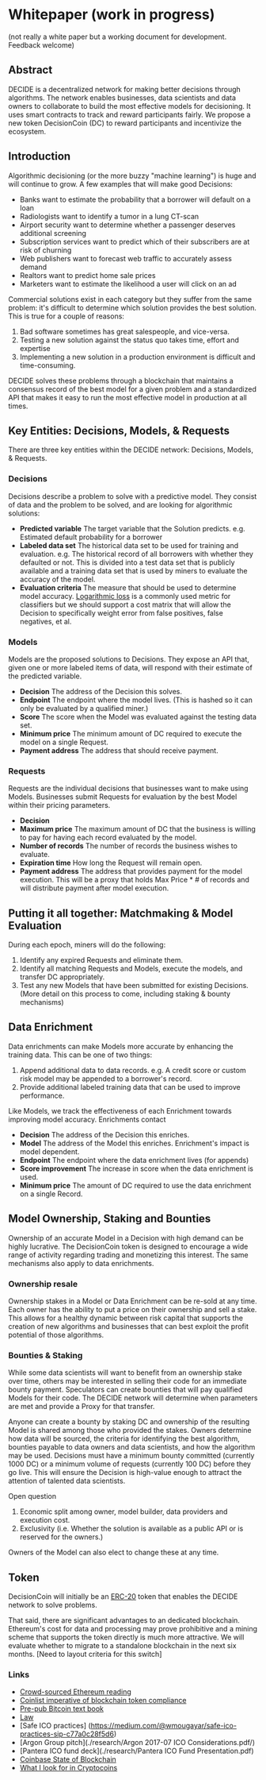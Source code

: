 # Whitepaper (work in progress)
(not really a white paper but a working document for development. Feedback welcome)

## Abstract
DECIDE is a decentralized network for making better decisions through algorithms. The network enables businesses, data scientists and data owners to collaborate to build the most effective models for decisioning. It uses smart contracts to track and reward participants fairly. We propose a new token DecisionCoin (DC) to reward participants and incentivize the ecosystem.   

## Introduction

Algorithmic decisioning (or the more buzzy "machine learning") is huge and will continue to grow. A few examples that will make good Decisions: 
 
* Banks want to estimate the probability that a borrower will default on a loan
* Radiologists want to identify a tumor in a lung CT-scan
* Airport security want to determine whether a passenger deserves additional screening
* Subscription services want to predict which of their subscribers are at risk of churning
* Web publishers want to forecast web traffic to accurately assess demand
* Realtors want to predict home sale prices
* Marketers want to estimate the likelihood a user will click on an ad

Commercial solutions exist in each category but they suffer from the same problem: it's difficult to determine which solution provides the best solution. This is true for a couple of reasons:

1. Bad software sometimes has great salespeople, and vice-versa.
2. Testing a new solution against the status quo takes time, effort and expertise
3. Implementing a new solution in a production environment is difficult and time-consuming. 
 
DECIDE solves these problems through a blockchain that maintains a consensus record of the best model for a given problem and a standardized API that makes it easy to run the most effective model in production at all times.   

## Key Entities: Decisions, Models, & Requests

There are three key entities within the DECIDE network: Decisions, Models, & Requests.  

### Decisions
Decisions describe a problem to solve with a predictive model. They consist of data and the problem to be solved, and are looking for algorithmic solutions: 

* **Predicted variable** The target variable that the Solution predicts. e.g. Estimated default probability for a borrower
* **Labeled data set** The historical data set to be used for training and evaluation. e.g. The historical record of all borrowers with whether they defaulted or not. This is divided into a test data set that is publicly available and a training data set that is used by miners to evaluate the accuracy of the model. 
* **Evaluation criteria** The measure that should be used to determine model accuracy. [Logarithmic loss](http://scikit-learn.org/stable/modules/generated/sklearn.metrics.log_loss.html) is a commonly used metric for classifiers but we should support a cost matrix that will allow the Decision to specifically weight error from false positives, false negatives, et al.  

### Models 
Models are the proposed solutions to Decisions. They expose an API that, given one or more labeled items of data, will respond with their estimate of the predicted variable. 
 
* **Decision** The address of the Decision this solves. 
* **Endpoint** The endpoint where the model lives. (This is hashed so it can only be evaluated by a qualified miner.) 
* **Score** The score when the Model was evaluated against the testing data set.   
* **Minimum price** The minimum amount of DC required to execute the model on a single Request.  
* **Payment address** The address that should receive payment. 

### Requests
Requests are the individual decisions that businesses want to make using Models. Businesses submit Requests for evaluation by the best Model within their pricing parameters. 

* **Decision** 
* **Maximum price** The maximum amount of DC that the business is willing to pay for having each record evaluated by the model. 
* **Number of records** The number of records the business wishes to evaluate. 
* **Expiration time** How long the Request will remain open. 
* **Payment address** The address that provides payment for the model execution. This will be a proxy that holds Max Price * # of records and will distribute payment after model execution. 

## Putting it all together: Matchmaking & Model Evaluation
During each epoch, miners will do the following: 

1. Identify any expired Requests and eliminate them. 
2. Identify all matching Requests and Models, execute the models, and transfer DC appropriately. 
3. Test any new Models that have been submitted for existing Decisions. (More detail on this process to come, including staking & bounty mechanisms)

## Data Enrichment
Data enrichments can make Models more accurate by enhancing the training data. This can be one of two things: 

1. Append additional data to data records. e.g. A credit score or custom risk model may be appended to a borrower's record.   
2. Provide additional labeled training data that can be used to improve performance. 
 
Like Models, we track the effectiveness of each Enrichment towards improving model accuracy. Enrichments contact 

* **Decision** The address of the Decision this enriches. 
* **Model** The address of the Model this enriches. Enrichment's impact is model dependent.
* **Endpoint** The endpoint where the data enrichment lives (for appends)
* **Score improvement** The increase in score when the data enrichment is used. 
* **Minimum price** The amount of DC required to use the data enrichment on a single Record.  

## Model Ownership, Staking and Bounties 

Ownership of an accurate Model in a Decision with high demand can be highly lucrative. The DecisionCoin token is designed to encourage a wide range of activity regarding trading and monetizing this interest. The same mechanisms also apply to data enrichments. 

### Ownership resale
Ownership stakes in a Model or Data Enrichment can be re-sold at any time. Each owner has the ability to put a price on their ownership and sell a stake. This allows for a healthy dynamic between risk capital that supports the creation of new algorithms and businesses that can best exploit the profit potential of those algorithms.   
   
### Bounties & Staking
While some data scientists will want to benefit from an ownership stake over time, others may be interested in selling their code for an immediate bounty payment. Speculators can create bounties that will pay qualified Models for their code. The DECIDE network will determine when parameters are met and provide a Proxy for that transfer. 

Anyone can create a bounty by staking DC and ownership of the resulting Model is shared among those who provided the stakes. Owners determine how data will be sourced, the criteria for identifying the best algorithm, bounties payable to data owners and data scientists, and how the algorithm may be used.  Decisions must have a minimum bounty committed (currently 1000 DC) or a minimum volume of requests (currently 100 DC) before they go live. This will ensure the Decision is high-value enough to attract the attention of talented data scientists.

Open question
1. Economic split among owner, model builder, data providers and execution cost.  
2. Exclusivity (i.e. Whether the solution is available as a public API or is reserved for the owners.)  

Owners of the Model can also elect to change these at any time.

## Token

DecisionCoin will initially be an [ERC-20](https://github.com/ethereum/EIPs/blob/master/EIPS/eip-20-token-standard.md) token that enables the DECIDE network to solve problems.

That said, there are significant advantages to an dedicated blockchain. Ethereum's cost for data and processing may prove prohibitive and a mining scheme that supports the token directly is much more attractive. We will evaluate whether to migrate to a standalone blockchain in the next six months. [Need to layout criteria for this switch] 

### Links
* [Crowd-sourced Ethereum reading](https://github.com/Scanate/EthList/blob/master/README.md)
* [Coinlist imperative of blockchain token compliance](https://medium.com/@rzurrer/coinlist-the-saft-the-imperitive-of-blockchain-token-compliance-f5ce9cdbc238)
* [Pre-pub Bitcoin text book](https://d28rh4a8wq0iu5.cloudfront.net/bitcointech/readings/princeton_bitcoin_book.pdf)
* [Law](https://www.coinbase.com/legal/securities-law-framework.pdf)
* [Safe ICO practices] (https://medium.com/@wmougayar/safe-ico-practices-sip-c77a0c28f5d6)
* [Argon Group pitch](./research/Argon 2017-07 ICO Considerations.pdf/)
* [Pantera ICO fund deck](./research/Pantera ICO Fund Presentation.pdf)
* [Coinbase State of Blockchain](./research/State-of-Blockchain-Q2-2017-.pdf)
* [What I look for in Cryptocoins](https://jordancooper.blog/2017/05/23/what-i-look-for-in-cryptocoins/)
